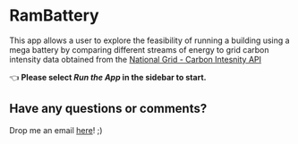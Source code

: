 # RamBattery

This app allows a user to explore the feasibility of running a building using a mega battery by comparing different streams of energy to grid carbon intensity data obtained from the [National Grid - Carbon Intesnity API](https://carbonintensity.org.uk/)

👈 **Please select _Run the App_ in the sidebar to start.**

## Have any questions or comments?

Drop me an email [here](islamrihan@outlook.com)! ;)
